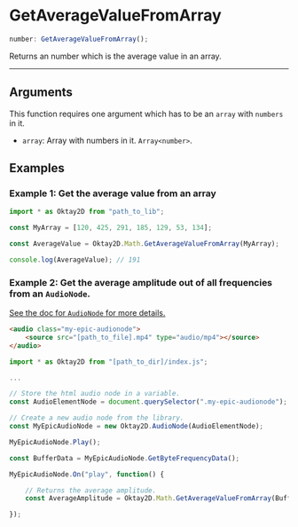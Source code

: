# GetAverageValueFromArray

```ts
number: GetAverageValueFromArray();
```

Returns an number which is the average value in an array.

- - - 

## Arguments

This function requires one argument which has to be an ``array`` with ``numbers`` in it.

- ``array``: Array with numbers in it. ``Array<number>``.

## Examples

### Example 1: Get the average value from an array

```js
import * as Oktay2D from "path_to_lib";

const MyArray = [120, 425, 291, 185, 129, 53, 134];

const AverageValue = Oktay2D.Math.GetAverageValueFromArray(MyArray);

console.log(AverageValue); // 191
```

### Example 2: Get the average amplitude out of all frequencies from an ``AudioNode``.

[See the doc for ``AudioNode`` for more details.](https://github.com/babahgee/Oktay2D/blob/master/Oktay2D/docs/audio/AudioNode.md)

```html
<audio class="my-epic-audionode">
    <source src="[path_to_file].mp4" type="audio/mp4"></source>
</audio>
```

```js
import * as Oktay2D from "[path_to_dir]/index.js";

...

// Store the html audio node in a variable.
const AudioElementNode = document.querySelector(".my-epic-audionode");

// Create a new audio node from the library.
const MyEpicAudioNode = new Oktay2D.AudioNode(AudioElementNode);

MyEpicAudioNode.Play();

const BufferData = MyEpicAudioNode.GetByteFrequencyData();

MyEpicAudioNode.On("play", function() {

    // Returns the average amplitude.
    const AverageAmplitude = Oktay2D.Math.GetAverageValueFromArray(BufferData);

});
```